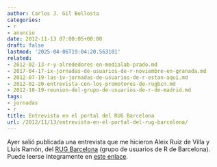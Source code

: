 ```yaml
---
author: Carlos J. Gil Bellosta
categories:
- r
- anuncio
date: 2012-11-13 07:00:05+00:00
draft: false
lastmod: '2025-04-06T19:04:20.563101'
related:
- 2012-02-13-r-y-alrededores-en-medialab-prado.md
- 2017-04-17-ix-jornadas-de-usuarios-de-r-noviembre-en-granada.md
- 2012-07-19-las-iv-jornadas-de-usuarios-de-r-estan-aqui.md
- 2012-02-20-entrevista-con-los-promotores-de-rugbcn.md
- 2012-10-19-reunion-del-grupo-de-usuarios-de-r-de-madrid.md
tags:
- jornadas
- r
title: Entrevista en el portal del RUG Barcelona
url: /2012/11/13/entrevista-en-el-portal-del-rug-barcelona/
---
```


Ayer salió publicada una entrevista que me hicieron Aleix Ruiz de Villa y Lluís Ramón, del [RUG Barcelona](http://rugbcn.wordpress.com/) (grupo de usuarios de R de Barcelona). Puede leerse íntegramente en [este enlace](http://rugbcn.wordpress.com/2012/11/11/entrevista-carlos-gil-bellosta/).